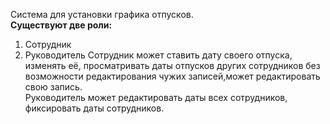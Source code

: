 Система для установки графика отпусков.<br>
<b>Существуют две роли:</b>
1. Сотрудник
2. Руководитель
Сотрудник может ставить дату своего отпуска, изменять её, просматривать даты отпусков других сотрудников без возможности редактирования чужих записей,может редактировать свою запись.<br>
Руководитель может редактировать даты всех сотрудников, фиксировать даты сотрудников.
